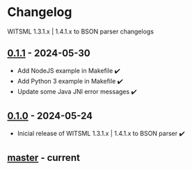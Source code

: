 # Changelog
WITSML 1.3.1.x | 1.4.1.x to BSON parser changelogs

## [0.1.1] - 2024-05-30
- Add NodeJS example in Makefile ✔️
- Add Python 3 example in Makefile ✔️
- Update some Java JNI error messages ✔️

## [0.1.0] - 2024-05-24
- Inicial release of WITSML 1.3.1.x | 1.4.1.x to BSON parser ✔️

## [master] - current

[0.1.1]: https://github.com/devfabiosilva/witsml21parser/tree/v0.1.1
[0.1.0]: https://github.com/devfabiosilva/witsml21parser/tree/v0.1.0
[master]: https://github.com/devfabiosilva/witsmlparser/tree/master


